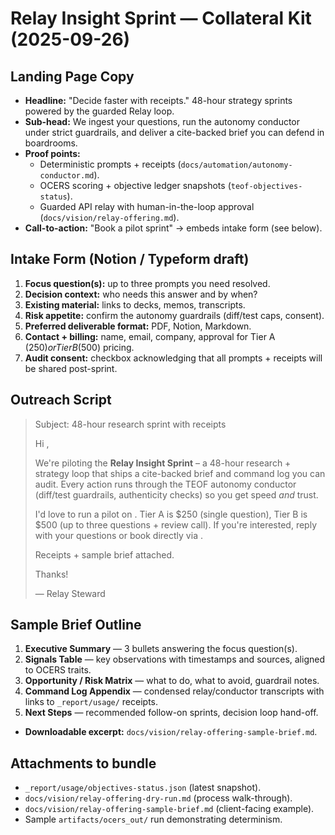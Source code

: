 # Relay Insight Sprint — Collateral Kit (2025-09-26)

## Landing Page Copy
- **Headline:** "Decide faster with receipts." 48-hour strategy sprints powered by
  the guarded Relay loop.
- **Sub-head:** We ingest your questions, run the autonomy conductor under strict
  guardrails, and deliver a cite-backed brief you can defend in boardrooms.
- **Proof points:**
  - Deterministic prompts + receipts (`docs/automation/autonomy-conductor.md`).
  - OCERS scoring + objective ledger snapshots (`teof-objectives-status`).
  - Guarded API relay with human-in-the-loop approval (`docs/vision/relay-offering.md`).
- **Call-to-action:** "Book a pilot sprint" → embeds intake form (see below).

## Intake Form (Notion / Typeform draft)
1. **Focus question(s):** up to three prompts you need resolved.
2. **Decision context:** who needs this answer and by when?
3. **Existing material:** links to decks, memos, transcripts.
4. **Risk appetite:** confirm the autonomy guardrails (diff/test caps, consent).
5. **Preferred deliverable format:** PDF, Notion, Markdown.
6. **Contact + billing:** name, email, company, approval for Tier A ($250) or
   Tier B ($500) pricing.
7. **Audit consent:** checkbox acknowledging that all prompts + receipts will be
   shared post-sprint.

## Outreach Script
> Subject: 48-hour research sprint with receipts
>
> Hi <Name>,
>
> We're piloting the **Relay Insight Sprint** – a 48-hour research + strategy
> loop that ships a cite-backed brief and command log you can audit. Every action
> runs through the TEOF autonomy conductor (diff/test guardrails, authenticity
> checks) so you get speed *and* trust.
>
> I'd love to run a pilot on <focus area>. Tier A is $250 (single question),
> Tier B is $500 (up to three questions + review call). If you're interested,
> reply with your questions or book directly via <link>.
>
> Receipts + sample brief attached.
>
> Thanks!
>
> — Relay Steward

## Sample Brief Outline
1. **Executive Summary** — 3 bullets answering the focus question(s).
2. **Signals Table** — key observations with timestamps and sources, aligned to
   OCERS traits.
3. **Opportunity / Risk Matrix** — what to do, what to avoid, guardrail notes.
4. **Command Log Appendix** — condensed relay/conductor transcripts with links to
   `_report/usage/` receipts.
5. **Next Steps** — recommended follow-on sprints, decision loop hand-off.
- **Downloadable excerpt:** `docs/vision/relay-offering-sample-brief.md`.

## Attachments to bundle
- `_report/usage/objectives-status.json` (latest snapshot).
- `docs/vision/relay-offering-dry-run.md` (process walk-through).
- `docs/vision/relay-offering-sample-brief.md` (client-facing example).
- Sample `artifacts/ocers_out/` run demonstrating determinism.
